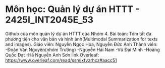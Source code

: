 # Môn học: Quản lý dự án HTTT - 2425I_INT2045E_53
Github của môn quản lý dự án HTTT của Nhóm 4. 
Bài toán: Tóm tắt đa phương tiện cho văn bản và hình ảnh(Multimodal Summarization for texts and images).
Giáo viên: Nguyễn Ngọc Hóa, Nguyễn Đức Anh
Thành viên:
-Đoàn Văn Nguyên(nhóm Trưởng)
-Nguyễn Hải Nam
-Vũ Đại Minh
-Hoàng Quốc Đạt
-Hà Nguyễn Anh Sơn
link Overleaf: https://www.overleaf.com/read/ssmjxfvzrhcz#aacc51


 
